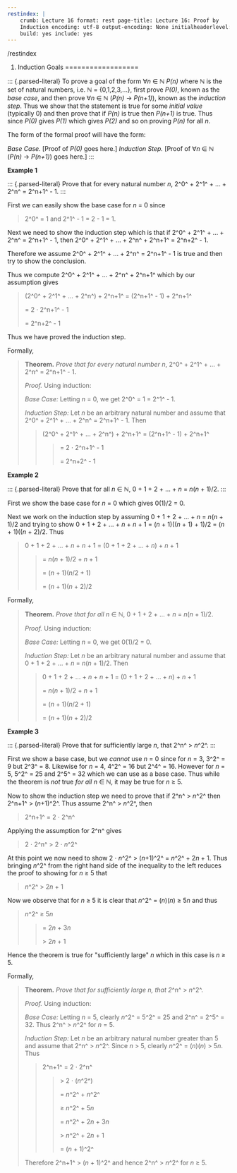 ```yaml
---
restindex: |
    crumb: Lecture 16 format: rest page-title: Lecture 16: Proof by
    Induction encoding: utf-8 output-encoding: None initialheaderlevel: 2
    build: yes include: yes
---
```


/restindex

1. Induction Goals
==================

::: {.parsed-literal}
To prove a goal of the form ∀*n* ∈ ℕ *P(n)* where ℕ is the set of
natural numbers, i.e. ℕ = {0,1,2,3,\...}, first prove *P(0)*, known as
the *base case*, and then prove ∀*n* ∈ ℕ (*P(n)* → *P(n+1)*), known as
the *induction step*. Thus we show that the statement is true for some
*initial value* (typically 0) and then prove that if *P(n)* is true then
*P(n+1)* is true. Thus since *P(0)* gives *P(1)* which gives *P(2)* and
so on proving *P(n)* for all *n*.

The form of the formal proof will have the form:

*Base Case.* \[Proof of *P(0)* goes here.\] *Induction Step.* \[Proof of
∀*n* ∈ ℕ (*P(n)* → *P(n+1)*) goes here.\]
:::

**Example 1**

::: {.parsed-literal}
Prove that for every natural number *n*, 2^0^ + 2^1^ + \... + 2^n^ =
2^n+1^ - 1.
:::

First we can easily show the base case for *n* = 0 since

> 2^0^ = 1 and 2^1^ - 1 = 2 - 1 = 1.

Next we need to show the induction step which is that if 2^0^ + 2^1^ +
\... + 2^n^ = 2^n+1^ - 1, then 2^0^ + 2^1^ + \... + 2^n^ + 2^n+1^ =
2^n+2^ - 1.

Therefore we assume 2^0^ + 2^1^ + \... + 2^n^ = 2^n+1^ - 1 is true and
then try to show the conclusion.

Thus we compute 2^0^ + 2^1^ + \... + 2^n^ + 2^n+1^ which by our
assumption gives

> (2^0^ + 2^1^ + \... + 2^n^) + 2^n+1^ = (2^n+1^ - 1) + 2^n+1^
>
> = 2 ⋅ 2^n+1^ - 1
>
> = 2^n+2^ - 1

Thus we have proved the induction step.

Formally,

> **Theorem.** *Prove that for every natural number n*, 2^0^ + 2^1^ +
> \... + 2^n^ = 2^n+1^ - 1.
>
> *Proof.* Using induction:
>
> *Base Case:* Letting *n* = 0, we get 2^0^ = 1 = 2^1^ - 1.
>
> *Induction Step:* Let *n* be an arbitrary natural number and assume
> that 2^0^ + 2^1^ + \... + 2^n^ = 2^n+1^ - 1. Then
>
> > (2^0^ + 2^1^ + \... + 2^n^) + 2^n+1^ = (2^n+1^ - 1) + 2^n+1^
> >
> > > = 2 ⋅ 2^n+1^ - 1
> > >
> > > = 2^n+2^ - 1

**Example 2**

::: {.parsed-literal}
Prove that for all *n* ∈ ℕ, 0 + 1 + 2 + \... + *n* = *n*(*n* + 1)/2.
:::

First we show the base case for *n* = 0 which gives 0(1)/2 = 0.

Next we work on the induction step by assuming 0 + 1 + 2 + \... + *n* =
*n*(*n* + 1)/2 and trying to show 0 + 1 + 2 + \... + *n* + *n* + 1 =
(*n* + 1)((*n* + 1) + 1)/2 = (*n* + 1)((*n* + 2)/2. Thus

> 0 + 1 + 2 + \... + *n* + *n* + 1 = (0 + 1 + 2 + \... + *n*) + *n* + 1
>
> > = *n*(*n* + 1)/2 + *n* + 1
> >
> > = (*n* + 1)(*n*/2 + 1)
> >
> > = (*n* + 1)(*n* + 2)/2

Formally,

> **Theorem.** *Prove that for all n* ∈ ℕ, 0 + 1 + 2 + \... + *n* =
> *n*(*n* + 1)/2.
>
> *Proof.* Using induction:
>
> *Base Case:* Letting *n* = 0, we get 0(1)/2 = 0.
>
> *Induction Step:* Let *n* be an arbitrary natural number and assume
> that 0 + 1 + 2 + \... + *n* = *n*(*n* + 1)/2. Then
>
> > 0 + 1 + 2 + \... + *n* + *n* + 1 = (0 + 1 + 2 + \... + *n*) + *n* +
> > 1
> >
> > = *n*(*n* + 1)/2 + *n* + 1
> >
> > = (*n* + 1)(*n*/2 + 1)
> >
> > = (*n* + 1)(*n* + 2)/2

**Example 3**

::: {.parsed-literal}
Prove that for sufficiently large *n*, that 2^n^ \> *n*^2^.
:::

First we show a base case, but we *cannot* use *n* = 0 since for *n* =
3, 3^2^ = 9 but 2^3^ = 8. Likewise for *n* = 4, 4^2^ = 16 but 2^4^ = 16.
However for *n* = 5, 5^2^ = 25 and 2^5^ = 32 which we can use as a base
case. Thus while the theorem is *not* true *for all* *n* ∈ ℕ, it may be
true for *n* ≥ 5.

Now to show the induction step we need to prove that if 2^n^ \> *n*^2^
then 2^n+1^ \> (*n*+1)^2^. Thus assume 2^n^ \> *n*^2^, then

> 2^n+1^ = 2 ⋅ 2^n^

Applying the assumption for 2^n^ gives

> 2 ⋅ 2^n^ \> 2 ⋅ *n*^2^

At this point we now need to show 2 ⋅ *n*^2^ \> (*n*+1)^2^ = *n*^2^ +
2*n* + 1. Thus bringing *n*^2^ from the right hand side of the
inequality to the left reduces the proof to showing for *n* ≥ 5 that

> *n*^2^ \> 2*n* + 1

Now we observe that for *n* ≥ 5 it is clear that *n*^2^ = (*n*)(*n*) ≥
5*n* and thus

> *n*^2^ ≥ 5*n*
>
> > = 2*n* + 3*n*
> >
> > \> 2*n* + 1

Hence the theorem is true for \"sufficiently large\" *n* which in this
case is *n* ≥ 5.

Formally,

> **Theorem.** *Prove that for sufficiently large n, that 2*^n^ \>
> *n*^2^.
>
> *Proof.* Using induction:
>
> *Base Case:* Letting *n* = 5, clearly *n*^2^ = 5^2^ = 25 and 2^n^ =
> 2^5^ = 32. Thus 2^n^ \> *n*^2^ for *n* = 5.
>
> *Induction Step:* Let *n* be an arbitrary natural number greater than
> 5 and assume that 2^n^ \> *n*^2^. Since *n* \> 5, clearly *n*^2^ =
> (*n*)(*n*) \> 5*n*. Thus
>
> > 2^n+1^ = 2 ⋅ 2^n^
> >
> > > \> 2 ⋅ (*n*^2^)
> > >
> > > = *n*^2^ + *n*^2^
> > >
> > > ≥ *n*^2^ + 5*n*
> > >
> > > = *n*^2^ + 2*n* + 3*n*
> > >
> > > \> *n*^2^ + 2*n* + 1
> > >
> > > = (*n* + 1)^2^
>
> Therefore 2^n+1^ \> (*n* + 1)^2^ and hence 2^n^ \> *n*^2^ for *n* ≥ 5.

